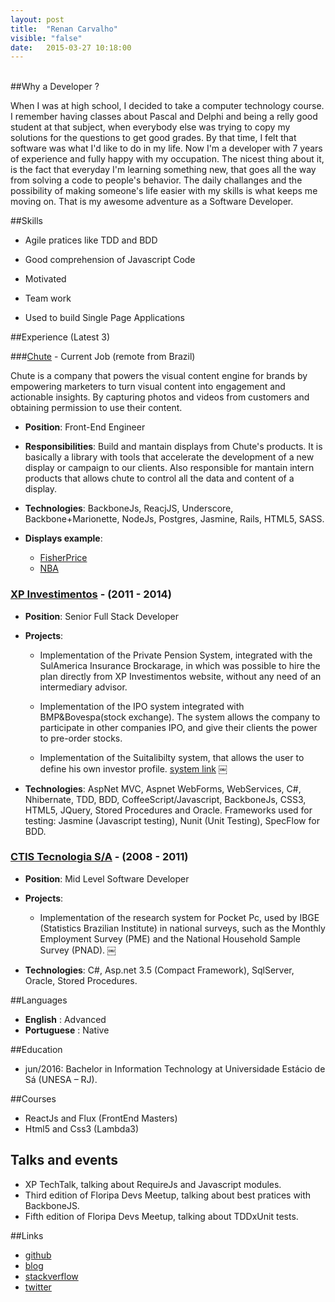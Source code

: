```yaml
---
layout: post
title:  "Renan Carvalho"
visible: "false"
date:   2015-03-27 10:18:00
---
```



<br>
##Why a Developer ?

When I was at high school, I decided to take a computer technology course. I remember having classes about Pascal and Delphi and being a relly good student at that subject, when everybody else was trying to copy my solutions for the questions to get good grades. By that time, I felt that software was what I'd like to do in my life.
Now I'm a developer with 7 years of experience and fully happy with my occupation. The nicest thing about it, is the fact that everyday I'm learning something new, that goes all the way from solving a code to people's behavior. The daily challanges and the possibility of making someone's life easier with my skills is what keeps me moving on. That is my awesome adventure as a Software Developer.

##Skills

* Agile pratices like TDD and BDD

* Good comprehension of Javascript Code
 
* Motivated

* Team work

* Used to build Single Page Applications  

##Experience (Latest 3)

###[Chute](http://www.getchute.com) - Current Job (remote from Brazil)

Chute is a company that powers the visual content engine for brands by empowering marketers to turn visual content into engagement and actionable insights. By capturing photos and videos from customers and obtaining permission to use their content.  

*	**Position**: Front-End Engineer


*	**Responsibilities**: Build and mantain displays from Chute's products. It is basically a library with tools that accelerate the development of a new display or campaign to our clients. Also responsible for mantain intern products that allows chute to control all the data and content of a display.
	
*	**Technologies**: BackboneJs, ReacjJS, Underscore, Backbone+Marionette, NodeJs, Postgres, Jasmine, Rails, HTML5, SASS.
	
*	**Displays example**:

	- 	[FisherPrice](http://www.fisher-price.com/en_US/baby/fpbaby/be-a-fpbaby/gallery/index.html#)
	-	[NBA](http://www.nba.com/style)
	
	
### [XP Investimentos](http://www.xpi.com.br) - (2011 - 2014)

*	**Position**: Senior Full Stack Developer


*   **Projects**:
	-	Implementation of the Private Pension System, integrated with the SulAmerica Insurance Brockarage, in which was possible to hire the plan directly from XP Investimentos website, without any need of an intermediary advisor.
	
	- Implementation of the IPO system integrated with BMP&Bovespa(stock exchange). The system allows the company to participate in other companies IPO, and give their clients the power to pre-order stocks.
	
	- Implementation of the Suitalibilty system, that allows the user to define his own investor profile. [system link](http://www.xpi.com.br/como-comecar/descubra-o-seu-perfil-de-investidor.aspx)
￼
* **Technologies**: AspNet MVC, Aspnet WebForms, WebServices, C#, Nhibernate, TDD, BDD, CoffeeScript/Javascript, BackboneJs, CSS3, HTML5, JQuery, Stored Procedures and Oracle.
Frameworks used for testing: Jasmine (Javascript testing), Nunit (Unit Testing), SpecFlow for BDD.


### [CTIS Tecnologia S/A](http://www.ctis.com.br/br/) - (2008 - 2011)

*	**Position**: Mid Level Software Developer


*   **Projects**:
	-	Implementation of the research system for Pocket Pc, used by IBGE (Statistics Brazilian Institute) in national surveys, such as the Monthly Employment Survey (PME) and the National Household Sample Survey (PNAD).
	￼
* **Technologies**: C#, Asp.net 3.5 (Compact Framework), SqlServer, Oracle, Stored Procedures.


##Languages
- **English** : Advanced
- **Portuguese** : Native 


##Education

- jun/2016: Bachelor in Information Technology at Universidade Estácio de Sá (UNESA – RJ).


##Courses

- ReactJs and Flux (FrontEnd Masters)
- Html5 and Css3 (Lambda3)

## Talks and events
- XP TechTalk, talking about RequireJs and Javascript modules.
- Third edition of Floripa Devs Meetup, talking about best pratices with BackboneJS.
- Fifth edition of Floripa Devs Meetup, talking about TDDxUnit tests.

##Links

- [github](https://github.com/renancarvalho)
- [blog](http://www.rcarvalhojs.com)
- [stackverflow](http://stackoverflow.com/users/3200473/rcarvalho)
- [twitter](https://twitter.com/rcarvalhojs)




